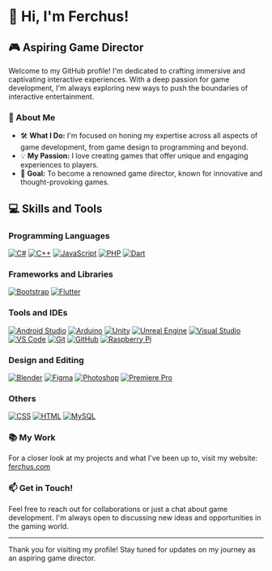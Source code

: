 # 👋 Hi, I'm Ferchus!

## 🎮 Aspiring Game Director

Welcome to my GitHub profile! I'm dedicated to crafting immersive and captivating interactive experiences. With a deep passion for game development, I'm always exploring new ways to push the boundaries of interactive entertainment.

### 🌟 About Me

- 🛠️ **What I Do:** I'm focused on honing my expertise across all aspects of game development, from game design to programming and beyond.
- 💡 **My Passion:** I love creating games that offer unique and engaging experiences to players.
- 🎯 **Goal:** To become a renowned game director, known for innovative and thought-provoking games.

## 💻 Skills and Tools

### Programming Languages
[![C#](https://skillicons.dev/icons?i=cs)][skill-icons]
[![C++](https://skillicons.dev/icons?i=cpp)][skill-icons]
[![JavaScript](https://skillicons.dev/icons?i=js)][skill-icons]
[![PHP](https://skillicons.dev/icons?i=php)][skill-icons]
[![Dart](https://skillicons.dev/icons?i=dart)][skill-icons]

### Frameworks and Libraries
[![Bootstrap](https://skillicons.dev/icons?i=bootstrap)][skill-icons]
[![Flutter](https://skillicons.dev/icons?i=flutter)][skill-icons]

### Tools and IDEs
[![Android Studio](https://skillicons.dev/icons?i=androidstudio)][skill-icons]
[![Arduino](https://skillicons.dev/icons?i=arduino)][skill-icons]
[![Unity](https://skillicons.dev/icons?i=unity)][skill-icons]
[![Unreal Engine](https://skillicons.dev/icons?i=unreal)][skill-icons]
[![Visual Studio](https://skillicons.dev/icons?i=visualstudio)][skill-icons]
[![VS Code](https://skillicons.dev/icons?i=vscode)][skill-icons]
[![Git](https://skillicons.dev/icons?i=git)][skill-icons]
[![GitHub](https://skillicons.dev/icons?i=github)][skill-icons]
[![Raspberry Pi](https://skillicons.dev/icons?i=raspberrypi)][skill-icons]

### Design and Editing
[![Blender](https://skillicons.dev/icons?i=blender)][skill-icons]
[![Figma](https://skillicons.dev/icons?i=figma)][skill-icons]
[![Photoshop](https://skillicons.dev/icons?i=ps)][skill-icons]
[![Premiere Pro](https://skillicons.dev/icons?i=pr)][skill-icons]

### Others
[![CSS](https://skillicons.dev/icons?i=css)][skill-icons]
[![HTML](https://skillicons.dev/icons?i=html)][skill-icons]
[![MySQL](https://skillicons.dev/icons?i=mysql)][skill-icons]

[skill-icons]: https://github.com/tandpfun/skill-icons


### 📚 My Work

For a closer look at my projects and what I've been up to, visit my website: [ferchus.com](http://ferchus.com)

### 📫 Get in Touch!

Feel free to reach out for collaborations or just a chat about game development. I'm always open to discussing new ideas and opportunities in the gaming world.

---

Thank you for visiting my profile! Stay tuned for updates on my journey as an aspiring game director.
